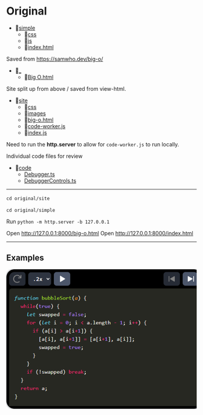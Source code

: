 # Original

- 📂[simple](simple/)
  - 📂[css](css/)
  - 📂[js](js/)
  - 📄[index.html](simple/index.html)

Saved from https://samwho.dev/big-o/

- 📂[_](_/)
  - 📄[Big O.html](_/Big%20O.html)

Site split up from above / saved from view-html.

- 📂[site](site/)
  - 📂[css](site/css/)
  - 📂[images](site/images/)
  - 📄[big-o.html](site/big-o.html)
  - 📄[code-worker.js](site/code-worker.js)
  - 📄[index.js](site/index.js)

Need to run the **http.server** to allow for `code-worker.js` to run locally.

Individual code files for review

- 📂[code](code/)
  - [Debugger.ts](code/Debugger.ts)
  - [DebuggerControls.ts](code/DebuggerControls.ts)

---

`cd original/site`

`cd original/simple`

Run `python -m http.server -b 127.0.0.1`

Open http://127.0.0.1:8000/big-o.html
Open http://127.0.0.1:8000/index.html

---

## Examples

![Debugger (Simple)](../docs/images/debugger-simple.png "Debugger (Simple)")